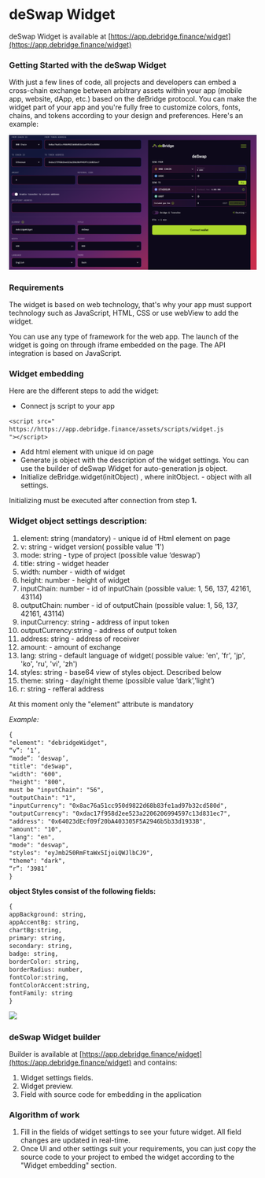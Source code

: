 # deSwap Widget

deSwap Widget is available at [https://app.debridge.finance/widget](https://app.debridge.finance/widget)

### Getting Started with the deSwap Widget

With just a few lines of code, all projects and developers can embed a cross-chain exchange between arbitrary assets within your app (mobile app, website, dApp, etc.) based on the deBridge protocol. You can make the widget part of your app and you're fully free to customize colors, fonts, chains, and tokens according to your design and preferences. Here's an example:

![](<../.gitbook/assets/image (3).png>)

### **Requirements**

The widget is based on web technology, that's why your app must support technology such as JavaScript, HTML, CSS or use webView to add the widget.&#x20;

You can use any type of framework for the web app. The launch of the widget is going on through iframe embedded on the page. The API integration is based on JavaScript.



### **Widget embedding**

Here are the different steps to add the widget:

* Connect js script to your app

```
<script src="
https://https://app.debridge.finance/assets/scripts/widget.js
"></script>
```

* Add html element with unique id on page
* Generate js object with the description of the widget settings. You can use the builder of deSwap Widget for auto-generation js object.
* Initialize deBridge.widget(initObject) , where initObject. - object with all settings.

Initializing must be executed after connection from step **1.**

### **Widget object settings description:**

1. element: string (mandatory) - unique id of Html element on page
2. v: string - widget version( possible value '1')
3. mode: string - type of project (possible value ‘deswap’)
4. title: string - widget header&#x20;
5. width: number - width of widget
6. height: number - height of widget
7. inputChain: number - id of inputChain (possible value: 1, 56, 137, 42161, 43114)
8. outputChain: number - id of outputChain  (possible value: 1, 56, 137, 42161, 43114)
9. inputCurrency: string - address of input token
10. outputCurrency:string - address of output token
11. address: string -  address of receiver
12. amount: - amount of exchange
13. lang: string - default language of widget( possible value: 'en', 'fr', 'jp', 'ko', 'ru', 'vi', 'zh')
14. styles: string - base64 view of styles object. Described below
15. theme: string - day/night theme (possible value ’dark’,’light’)
16. r: string - refferal address

At this moment only the "element" attribute is mandatory

_Example:_

```
{   
"element": "debridgeWidget",     
“v”: ‘1’,   
“mode”: ‘deswap’,
"title": "deSwap",    
"width": "600",   
"height": "800",   
must be "inputChain": "56",    
"outputChain": "1",    
"inputCurrency": "0x8ac76a51cc950d9822d68b83fe1ad97b32cd580d",    
"outputCurrency": "0xdac17f958d2ee523a2206206994597c13d831ec7",    
"address": "0x64023dEcf09f20bA403305F5A2946b5b33d1933B",    
"amount": "10",    
"lang": "en",    
"mode": "deswap",    
"styles": "eyJmb250RmFtaWx5IjoiQWJlbCJ9",    
"theme": "dark",    
“r”: ‘3981’
} 
```

**object Styles consist of the following fields:**

```
{      
appBackground: string,      
appAccentBg: string,      
chartBg:string,     
primary: string,      
secondary: string,      
badge: string,      
borderColor: string,      
borderRadius: number,      
fontColor:string,      
fontColorAccent:string,      
fontFamily: string    
}
```

![](https://t4717986.p.clickup-attachments.com/t4717986/a45292fd-c79e-424a-9689-837ff3f2e136/image.png)

### deSwap Widget builder&#x20;

Builder is available at [https://app.debridge.finance/widget](https://app.debridge.finance/widget) and contains:

1. Widget settings fields.
2. Widget preview.&#x20;
3. Field with source code for embedding in the application

### &#x20;Algorithm of work

1. Fill in the fields of widget settings to see your future widget. All field changes are updated in real-time.&#x20;
2. Once UI and other settings suit your requirements, you can just copy the source code to your project to embed the widget according to the "Widget embedding" section.
